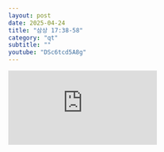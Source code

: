 ```yaml
---
layout: post
date: 2025-04-24
title: "삼상 17:38-58"
category: "qt"
subtitle: ""
youtube: "DSc6tcd5A8g"
---
```


<div class="youtube margin-large">
    <iframe src="https://www.youtube.com/embed/DSc6tcd5A8g" title="YouTube video player" frameborder="0" allow="accelerometer; autoplay; clipboard-write; encrypted-media; gyroscope; picture-in-picture; web-share" allowfullscreen></iframe>
</div>

